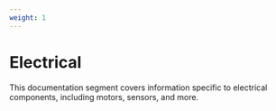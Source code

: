 ```yaml
---
weight: 1
---
```


# Electrical

This documentation segment covers information specific to electrical components, including motors, sensors, and more.
